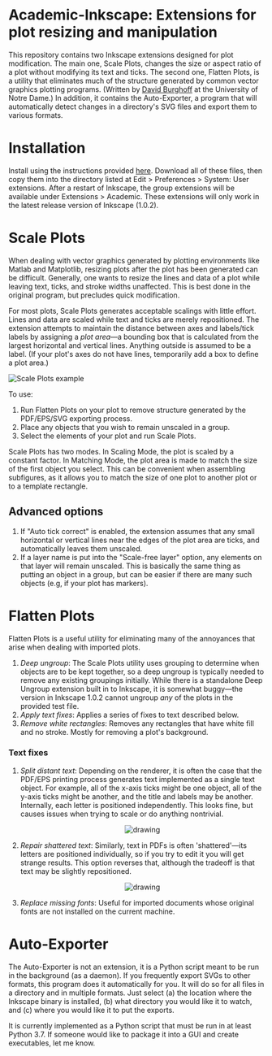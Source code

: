 # Academic-Inkscape: Extensions for plot resizing and manipulation
This repository contains two Inkscape extensions designed for plot modification. The main one, Scale Plots, changes the size or aspect ratio of a plot without modifying its text and ticks. The second one, Flatten Plots, is a utility that eliminates much of the structure generated by common vector graphics plotting programs. (Written by [David Burghoff](https://dburghoff.com) at the University of Notre Dame.) In addition, it contains the Auto-Exporter, a program that will automatically detect changes in a directory's SVG files and export them to various formats. 

# Installation
Install using the instructions provided [here](https://inkscape.org/gallery/=extension/). Download all of these files, then copy them into the directory listed at Edit > Preferences > System: User extensions. After a restart of Inkscape, the group extensions will be available under Extensions > Academic. These extensions will only work in the latest release version of Inkscape (1.0.2).

# Scale Plots
When dealing with vector graphics generated by plotting environments like Matlab and Matplotlib, resizing plots after the plot has been generated can be difficult. Generally, one wants to resize the lines and data of a plot while leaving text, ticks, and stroke widths unaffected. This is best done in the original program, but precludes quick modification.

For most plots, Scale Plots generates acceptable scalings with little effort. Lines and data are scaled while text and ticks are merely repositioned. The extension attempts to maintain the distance between axes and labels/tick labels by assigning a _plot area_—a bounding box that is calculated from the largest horizontal and vertical lines. Anything outside is assumed to be a label. (If your plot's axes do not have lines, temporarily add a box to define a plot area.)

![Scale Plots example](https://github.com/burghoff/Academic-Inkscape/blob/main/examples/Scale%20Plots%20example.svg)

To use:

1. Run Flatten Plots on your plot to remove structure generated by the PDF/EPS/SVG exporting process. 
2. Place any objects that you wish to remain unscaled in a group.
3. Select the elements of your plot and run Scale Plots.

Scale Plots has two modes. In Scaling Mode, the plot is scaled by a constant factor. In Matching Mode, the plot area is made to match the size of the first object you select. This can be convenient when assembling subfigures, as it allows you to match the size of one plot to another plot or to a template rectangle.
            
## Advanced options
1. If "Auto tick correct" is enabled, the extension assumes that any small horizontal or vertical lines near the edges of the plot area are ticks, and automatically leaves them unscaled.
2. If a layer name is put into the "Scale-free layer" option, any elements on that layer will remain unscaled. This is basically the same thing as putting an object in a group, but can be easier if there are many such objects (e.g, if your plot has markers).

# Flatten Plots
Flatten Plots is a useful utility for eliminating many of the annoyances that arise when dealing with imported plots.
1. *Deep ungroup*: The Scale Plots utility uses grouping to determine when objects are to be kept together, so a deep ungroup is typically needed to remove any existing groupings initially. While there is a standalone Deep Ungroup extension built in to Inkscape, it is somewhat buggy—the version in Inkscape 1.0.2 cannot ungroup *any* of the plots in the provided test file.
2. *Apply text fixes*: Applies a series of fixes to text described below.
3. *Remove white rectangles*: Removes any rectangles that have white fill and no stroke. Mostly for removing a plot's background.

### Text fixes
<ol>
<li><i>Split distant text</i>: Depending on the renderer, it is often the case that the PDF/EPS printing process generates text implemented as a single text object. For example, all of the x-axis ticks might be one object, all of the y-axis ticks might be another, and the title and labels may be another. Internally, each letter is positioned independently. This looks fine, but causes issues when trying to scale or do anything nontrivial.
<br><p align="center"><img src="https://github.com/burghoff/Academic-Inkscape/blob/main/examples/Split_distant_draw.png" alt="drawing" ></img></p></li>
<li><i>Repair shattered text</i>: Similarly, text in PDFs is often 'shattered'—its letters are positioned individually, so if you try to edit it you will get strange results. This option reverses that, although the tradeoff is that text may be slightly repositioned.
<br><p align="center"><img src="https://github.com/burghoff/Academic-Inkscape/blob/main/examples/Repair_shattered_draw.png" alt="drawing" ></img></p></li>
<li><i>Replace missing fonts</i>: Useful for imported documents whose original fonts are not installed on the current machine.</li></ol>

# Auto-Exporter
The Auto-Exporter is not an extension, it is a Python script meant to be run in the background (as a daemon). If you frequently export SVGs to other formats, this program does it automatically for you. It will do so for all files in a directory and in multiple formats. Just select (a) the location where the Inkscape binary is installed, (b) what directory you would like it to watch, and (c) where you would like it to put the exports.

It is currently implemented as a Python script that must be run in at least Python 3.7. If someone would like to package it into a GUI and create executables, let me know.
